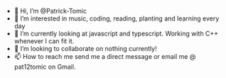 - 👋 Hi, I’m @Patrick-Tomic
- 👀 I’m interested in music, coding, reading, planting and learning every day
- 🌱 I’m currently looking at javascript and typescript. Working with C++ whenever I can fit it.
- 💞️ I’m looking to collaborate on nothing currently!
- 📫 How to reach me send me a direct message or email me @ pat12tomic on Gmail.

<!---
Patrick-Tomic/Patrick-Tomic is a ✨ special ✨ repository because its `README.md` (this file) appears on your GitHub profile.
You can click the Preview link to take a look at your changes.
--->

